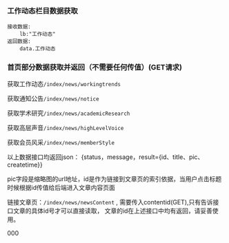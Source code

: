 ### 工作动态栏目数据获取
    接收数据:
        lb:"工作动态"
    返回数据:
        data.工作动态

### 首页部分数据获取并返回（不需要任何传值）(GET请求)

获取工作动态`/index/news/workingtrends`

获取通知公告`/index/news/notice`

获取学术研究`/index/news/academicResearch`

获取高层声音`/index/news/highLevelVoice`

获取会员风采`/index/news/memberStyle`

以上数据接口均返回json：
{status，message，result={id、title、pic、createtime}}

pic字段是缩略图的url地址，id是作为链接到文章页的索引依据，当用户点击标题时候根据id传值给后端进入文章内容页面

链接文章页：`/index/news/newsContent` , 需要传入contentid(GET),只有告诉接口文章的具体id号才可以直接读取，
文章的id在上述接口中均有返回，请妥善使用。



000